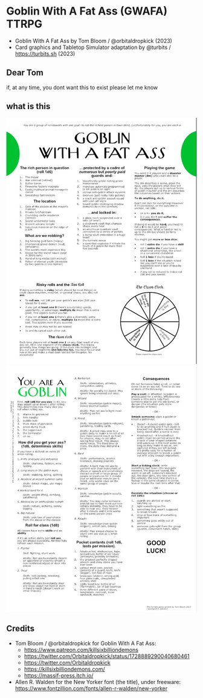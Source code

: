 # Goblin With A Fat Ass (GWAFA) TTRPG
- Goblin With A Fat Ass by Tom Bloom / @orbitaldropkick (2023)
- Card graphics and Tabletop Simulator adaptation by @turbits / https://turbits.sh (2023)

## Dear Tom
if, at any time, you dont want this to exist please let me know

## what is this
![](/literature/gwafa_rule_1.jpeg)
<br/>
![](/literature/gwafa_rule_2.jpeg)

## Credits
- Tom Bloom / @orbitaldropkick for Goblin With A Fat Ass:
    - https://www.patreon.com/killsixbilliondemons
    - https://twitter.com/Orbitaldropkick/status/1728889290040680461
    - https://twitter.com/Orbitaldropkick
    - https://killsixbilliondemons.com/
    - https://massif-press.itch.io/
- Allen R. Walden for the New Yorker font (the title), under freeware: https://www.fontzillion.com/fonts/allen-r-walden/new-yorker
